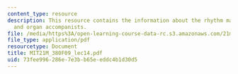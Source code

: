 ```yaml
---
content_type: resource
description: This resource contains the information about the rhythm machines, sequencer
  and organ accompanists.
file: /media/https%3A/open-learning-course-data-rc.s3.amazonaws.com/21m-380-music-and-technology-contemporary-history-and-aesthetics-fall-2009/73fee996286e7e3bb65eeddc4b1d30d5_MIT21M_380F09_lec14.pdf
file_type: application/pdf
resourcetype: Document
title: MIT21M_380F09_lec14.pdf
uid: 73fee996-286e-7e3b-b65e-eddc4b1d30d5
---
```

